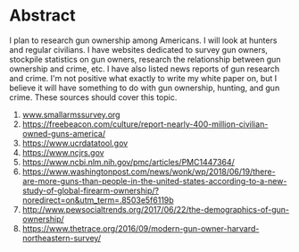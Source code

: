 # Abstract
I plan to research gun ownership among Americans. I will look at hunters and regular civilians. I have websites dedicated to survey gun owners, stockpile statistics on gun owners, research the relationship between gun ownership and crime, etc. I have also listed news reports of gun research and crime. I'm not positive what exactly to write my white paper on, but I believe it will have something to do with gun ownership, hunting, and gun crime. These sources should cover this topic. 



1. www.smallarmssurvey.org
2. https://freebeacon.com/culture/report-nearly-400-million-civilian-owned-guns-america/
3. https://www.ucrdatatool.gov
4. https://www.ncjrs.gov
5. https://www.ncbi.nlm.nih.gov/pmc/articles/PMC1447364/
6. https://www.washingtonpost.com/news/wonk/wp/2018/06/19/there-are-more-guns-than-people-in-the-united-states-according-to-a-new-study-of-global-firearm-ownership/?noredirect=on&utm_term=.8503e5f6119b
7. http://www.pewsocialtrends.org/2017/06/22/the-demographics-of-gun-ownership/
8. https://www.thetrace.org/2016/09/modern-gun-owner-harvard-northeastern-survey/
  
